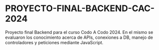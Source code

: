 # PROYECTO-FINAL-BACKEND-CAC-2024
Proyecto final Backend para el curso Codo A Codo 2024. En el mismo se evaluaron los conocimiento acerca de APIs, conexiones a DB, manejo de controladores y peticiones mediante JavaScript. 
